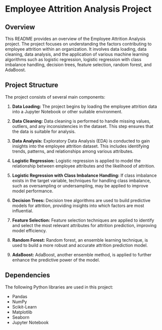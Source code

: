 # Employee Attrition Analysis Project 

## Overview
This README provides an overview of the Employee Attrition Analysis project. The project focuses on understanding the factors contributing to employee attrition within an organization. It involves data loading, data cleaning, data analysis, and the application of various machine learning algorithms such as logistic regression, logistic regression with class imbalance handling, decision trees, feature selection, random forest, and AdaBoost.

## Project Structure
The project consists of several main components:
1. **Data Loading:** The project begins by loading the employee attrition data into a Jupyter Notebook or other suitable environment.

2. **Data Cleaning:** Data cleaning is performed to handle missing values, outliers, and any inconsistencies in the dataset. This step ensures that the data is suitable for analysis.

3. **Data Analysis:** Exploratory Data Analysis (EDA) is conducted to gain insights into the employee attrition dataset. This includes identifying trends, patterns, and relationships among various attributes.

4. **Logistic Regression:** Logistic regression is applied to model the relationship between employee attributes and the likelihood of attrition.

5. **Logistic Regression with Class Imbalance Handling:** If class imbalance exists in the target variable, techniques for handling class imbalance, such as oversampling or undersampling, may be applied to improve model performance.

6. **Decision Trees:** Decision tree algorithms are used to build predictive models for attrition, providing insights into which factors are most influential.

7. **Feature Selection:** Feature selection techniques are applied to identify and select the most relevant attributes for attrition prediction, improving model efficiency.

8. **Random Forest:** Random forest, an ensemble learning technique, is used to build a more robust and accurate attrition prediction model.

9. **AdaBoost:** AdaBoost, another ensemble method, is applied to further enhance the predictive power of the model.

## Dependencies
The following Python libraries are used in this project:
- Pandas
- NumPy
- Scikit-Learn
- Matplotlib
- Seaborn
- Jupyter Notebook

